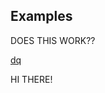 ## Examples

DOES THIS WORK??

[dq](https://github.com/invertedv/testGo/blob/master/scripts/dq.gom)

HI THERE!
